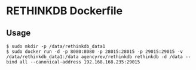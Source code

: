# RETHINKDB Dockerfile

## Usage

```
$ sudo mkdir -p /data/rethinkdb_data1
$ sudo docker run -d -p 8080:8080 -p 28015:28015 -p 29015:29015 -v /data/rethinkdb_data1:/data agencyrev/rethinkdb rethinkdb -d /data --bind all --canonical-address 192.168.168.235:29015
```
